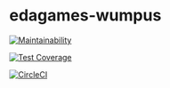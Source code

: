# edagames-wumpus

[![Maintainability](https://api.codeclimate.com/v1/badges/27ad8f95b4e6989d3c25/maintainability)](https://codeclimate.com/github/evbeda/edagames-wumpus/maintainability)

[![Test Coverage](https://api.codeclimate.com/v1/badges/27ad8f95b4e6989d3c25/test_coverage)](https://codeclimate.com/github/evbeda/edagames-wumpus/test_coverage)

[![CircleCI](https://dl.circleci.com/status-badge/img/gh/evbeda/games6/tree/main.svg?style=svg)](https://app.circleci.com/pipelines/github/evbeda/edagames-wumpus)
